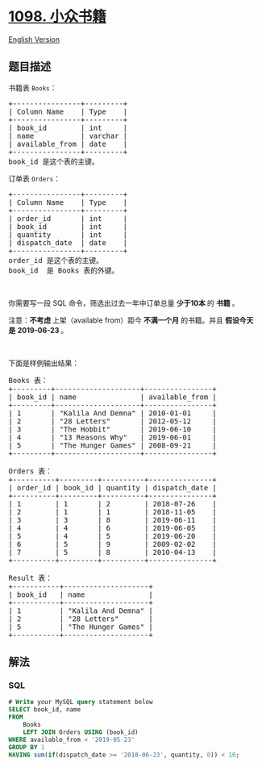 # [1098. 小众书籍](https://leetcode.cn/problems/unpopular-books)

[English Version](/solution/1000-1099/1098.Unpopular%20Books/README_EN.md)

## 题目描述

<!-- 这里写题目描述 -->

<p>书籍表&nbsp;<code>Books</code>：</p>

<pre>+----------------+---------+
| Column Name    | Type    |
+----------------+---------+
| book_id        | int     |
| name           | varchar |
| available_from | date    |
+----------------+---------+
book_id 是这个表的主键。
</pre>

<p>订单表&nbsp;<code>Orders</code>：</p>

<pre>+----------------+---------+
| Column Name    | Type    |
+----------------+---------+
| order_id       | int     |
| book_id        | int     |
| quantity       | int     |
| dispatch_date  | date    |
+----------------+---------+
order_id 是这个表的主键。
book_id  是 Books 表的外键。
</pre>

<p>&nbsp;</p>

<p>你需要写一段 SQL 命令，筛选出过去一年中订单总量&nbsp;<strong>少于10本&nbsp;</strong>的&nbsp;<strong>书籍&nbsp;</strong>。</p>

<p>注意：<strong>不考虑&nbsp;</strong>上架（available from）距今&nbsp;<strong>不满一个月</strong> 的书籍。并且&nbsp;<strong>假设今天是</strong>&nbsp;<strong>2019-06-23&nbsp;</strong>。</p>

<p>&nbsp;</p>

<p>下面是样例输出结果：</p>

<pre>Books 表：
+---------+--------------------+----------------+
| book_id | name               | available_from |
+---------+--------------------+----------------+
| 1       | &quot;Kalila And Demna&quot; | 2010-01-01     |
| 2       | &quot;28 Letters&quot;       | 2012-05-12     |
| 3       | &quot;The Hobbit&quot;       | 2019-06-10     |
| 4       | &quot;13 Reasons Why&quot;   | 2019-06-01     |
| 5       | &quot;The Hunger Games&quot; | 2008-09-21     |
+---------+--------------------+----------------+

Orders 表：
+----------+---------+----------+---------------+
| order_id | book_id | quantity | dispatch_date |
+----------+---------+----------+---------------+
| 1        | 1       | 2        | 2018-07-26    |
| 2        | 1       | 1        | 2018-11-05    |
| 3        | 3       | 8        | 2019-06-11    |
| 4        | 4       | 6        | 2019-06-05    |
| 5        | 4       | 5        | 2019-06-20    |
| 6        | 5       | 9        | 2009-02-02    |
| 7        | 5       | 8        | 2010-04-13    |
+----------+---------+----------+---------------+

Result 表：
+-----------+--------------------+
| book_id   | name               |
+-----------+--------------------+
| 1         | &quot;Kalila And Demna&quot; |
| 2         | &quot;28 Letters&quot;       |
| 5         | &quot;The Hunger Games&quot; |
+-----------+--------------------+
</pre>

## 解法

<!-- 这里可写通用的实现逻辑 -->

<!-- tabs:start -->

### **SQL**

```sql
# Write your MySQL query statement below
SELECT book_id, name
FROM
    Books
    LEFT JOIN Orders USING (book_id)
WHERE available_from < '2019-05-23'
GROUP BY 1
HAVING sum(if(dispatch_date >= '2018-06-23', quantity, 0)) < 10;
```

<!-- tabs:end -->
